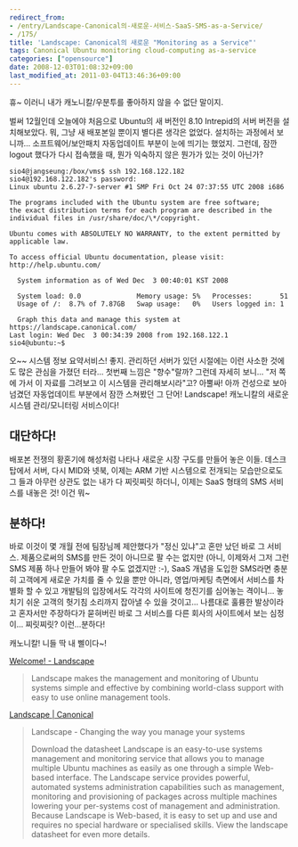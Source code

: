 ```yaml
---
redirect_from:
- /entry/Landscape-Canonical의-새로운-서비스-SaaS-SMS-as-a-Service/
- /175/
title: 'Landscape: Canonical의 새로운 "Monitoring as a Service"'
tags: Canonical Ubuntu monitoring cloud-computing as-a-service
categories: ["opensource"]
date: 2008-12-03T01:08:32+09:00
last_modified_at: 2011-03-04T13:46:36+09:00
---
```

휴~ 이러니 내가 캐노니칼/우분투를 좋아하지 않을 수 없단 말이지.

벌써 12월인데 오늘에야 처음으로 Ubuntu의 새 버전인 8.10 Intrepid의 서버
버전을 설치해보았다. 뭐, 그냥 새 배포본일 뿐이지 별다른 생각은 없었다.
설치하는 과정에서 보니까... 소프트웨어/보안패치 자동업데이트 부분이 눈에
띄기는 했었지. 그런데, 잠깐 logout 했다가 다시 접속했을 때, 뭔가 익숙하지
않은 뭔가가 있는 것이 아닌가?

```console
sio4@jangseung:/box/vms$ ssh 192.168.122.182
sio4@192.168.122.182's password: 
Linux ubuntu 2.6.27-7-server #1 SMP Fri Oct 24 07:37:55 UTC 2008 i686

The programs included with the Ubuntu system are free software;
the exact distribution terms for each program are described in the
individual files in /usr/share/doc/\*/copyright.

Ubuntu comes with ABSOLUTELY NO WARRANTY, to the extent permitted by
applicable law.

To access official Ubuntu documentation, please visit:
http://help.ubuntu.com/

  System information as of Wed Dec  3 00:40:01 KST 2008

  System load: 0.0              Memory usage: 5%   Processes:       51
  Usage of /:  8.7% of 7.87GB   Swap usage:   0%   Users logged in: 1

  Graph this data and manage this system at https://landscape.canonical.com/
Last login: Wed Dec  3 00:34:39 2008 from 192.168.122.1
sio4@ubuntu:~$ 
```

오~~ 시스템 정보 요약서비스! 좋지. 관리하던 서버가 있던 시절에는 이런
사소한 것에도 많은 관심을 가졌던 터라... 첫번째 느낌은 "향수"랄까? 그런데
자세히 보니... "저 쪽에 가서 이 자료를 그려보고 이 시스템을 관리해보시라"고?
아뿔싸! 아까 건성으로 보아 넘겼던 자동업데이트 부분에서 잠깐 스쳐봤던
그 단어! Landscape! 캐노니칼의 새로운 시스템 관리/모니터링 서비스이다!

## 대단하다!

배포본 전쟁의 황혼기에 해성처럼 나타나 새로운 시장 구도를 만들어 놓은 이들.
데스크탑에서 서버, 다시 MID와 넷북, 이제는 ARM 기반 시스템으로 전개되는
모습만으로도 그 들과 아무런 상관도 없는 내가 다 찌릿찌릿 하더니, 이제는
SaaS 형태의 SMS 서비스를 내놓은 것! 이건 뭐~

## 분하다!

바로 이것이 몇 개월 전에 팀장님께 제안했다가 "정신 있냐"고 혼만 났던 바로
그 서비스. 제품으로써의 SMS를 만든 것이 아니므로 팔 수는 없지만
(아니, 이제와서 그저 그런 SMS 제품 하나 만들어 봐야 팔 수도 없겠지만 :-),
SaaS 개념을 도입한 SMS라면 충분히 고객에게 새로운 가치를 줄 수 있을 뿐만
아니라, 영업/마케팅 측면에서 서비스를 차별화 할 수 있고 개발팀의 입장에서도
각각의 사이트에 청진기를 심어놓는 격이니... 놓치기 쉬운 고객의 헛기침
소리까지 잡아낼 수 있을 것이고... 나름대로 훌륭한 발상이라고 혼자서만
주장하다가 묻혀버린 바로 그 서비스를 다른 회사의 사이트에서 보는 심정이...
찌릿찌릿? 이런...분하다!

캐노니칼! 니들 딱 내 삘이다~!

[Welcome! - Landscape](https://landscape.canonical.com/)

> Landscape makes the management and monitoring of Ubuntu systems simple and effective by combining world-class support with easy to use online management tools.

[Landscape \| Canonical](http://www.canonical.com/projects/landscape)

> Landscape - Changing the way you manage your systems
>
> Download the datasheet Landscape is an easy-to-use systems management and monitoring service that allows you to manage multiple Ubuntu machines as easily as one through a simple Web-based interface. The Landscape service provides powerful, automated systems administration capabilities such as management, monitoring and provisioning of packages across multiple machines lowering your per-systems cost of management and administration. Because Landscape is Web-based, it is easy to set up and use and requires no special hardware or specialised skills. View the landscape datasheet for even more details.
